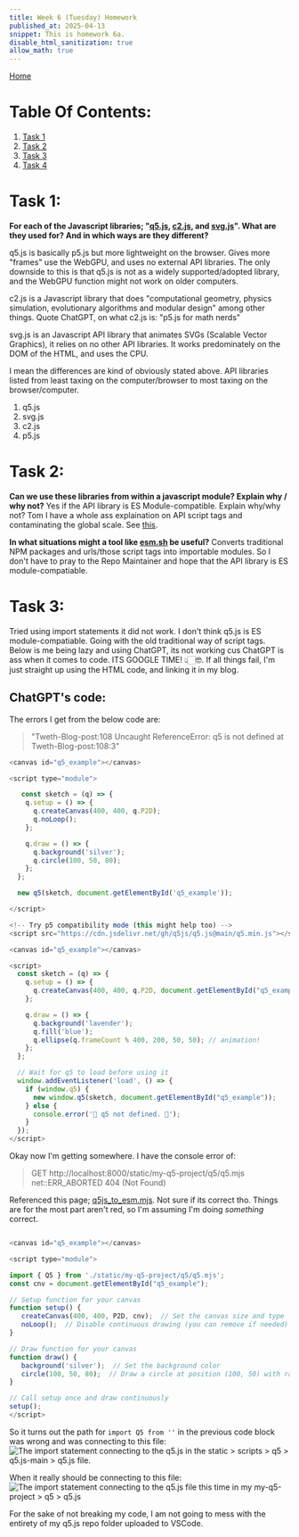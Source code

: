 ```yaml
---
title: Week 6 (Tuesday) Homework
published_at: 2025-04-13
snippet: This is homework 6a.
disable_html_sanitization: true
allow_math: true
---
```


[Home](https://cclanchublo6.deno.dev/)

# Table Of Contents:

1. [Task 1](https://cclanchublo6.deno.dev/Tweth-Blog-post#task-1)
2. [Task 2](https://cclanchublo6.deno.dev/Tweth-Blog-post#task-2)
3. [Task 3](#)
4. [Task 4](#)

# Task 1:

**For each of the Javascript libraries; "[q5.js](https://q5js.org/home/), [c2.js](https://c2js.org/), and [svg.js](https://svgjs.dev/docs/3.2/)". What are they used for? And in which ways are they different?**

q5.js is basically p5.js but more lightweight on the browser. Gives more "frames" use the WebGPU, and uses no external API libraries. The only downside to this is that q5.js is not as a widely supported/adopted library, and the WebGPU function might not work on older computers.

c2.js is a Javascript library that does "computational geometry, physics simulation, evolutionary algorithms and modular design" among other things. Quote ChatGPT, on what c2.js is: "p5.js for math nerds"

svg.js is an Javascript API library that animates SVGs (Scalable Vector Graphics), it relies on no other API libraries. It works predominately on the DOM of the HTML, and uses the CPU.

I mean the differences are kind of obviously stated above. API libraries listed from least taxing on the computer/browser to most taxing on the browser/computer.

1. q5.js
2. svg.js
3. c2.js
4. p5.js

# Task 2:

**Can we use these libraries from within a javascript module? Explain why / why not?**
Yes if the API library is ES Module-compatible. Explain why/why not? Tom I have a whole ass explaination on API script tags and contaminating the global scale. See [this](https://cclanchublo6.deno.dev/JavascriptConceptReview#api-libraries--es-module-compatibility).

**In what situations might a tool like [esm.sh](https://esm.sh/#tsx) be useful?**
Converts traditional NPM packages and urls/those script tags into importable modules. So I don't have to pray to the Repo Maintainer and hope that the API library is ES module-compatiable.

# Task 3:

Tried using import statements it did not work. I don't think q5.js is ES module-compatiable. Going with the old traditional way of script tags. Below is me being lazy and using ChatGPT, its not working cus ChatGPT is ass when it comes to code. ITS GOOGLE TIME! 👆🏻🤓. If all things fail, I'm just straight up using the HTML code, and linking it in my blog.

## ChatGPT's code:

The errors I get from the below code are:

> "Tweth-Blog-post:108 Uncaught ReferenceError: q5 is not defined at Tweth-Blog-post:108:3"

```js
<canvas id="q5_example"></canvas>

<script type="module">

   const sketch = (q) => {
    q.setup = () => {
      q.createCanvas(400, 400, q.P2D);
      q.noLoop();
    };

    q.draw = () => {
      q.background('silver');
      q.circle(100, 50, 80);
    };
  };

  new q5(sketch, document.getElementById('q5_example'));

</script>
```

```js
<!-- Try p5 compatibility mode (this might help too) -->
<script src="https://cdn.jsdelivr.net/gh/q5js/q5.js@main/q5.min.js"></script>

<canvas id="q5_example"></canvas>

<script>
  const sketch = (q) => {
    q.setup = () => {
      q.createCanvas(400, 400, q.P2D, document.getElementById("q5_example"));
    };

    q.draw = () => {
      q.background('lavender');
      q.fill('blue');
      q.ellipse(q.frameCount % 400, 200, 50, 50); // animation!
    };
  };

  // Wait for q5 to load before using it
  window.addEventListener('load', () => {
    if (window.q5) {
      new window.q5(sketch, document.getElementById("q5_example"));
    } else {
      console.error('🥲 q5 not defined. 🥲');
    }
  });
</script>
```

Okay now I'm getting somewhere. I have the console error of:

> GET http://localhost:8000/static/my-q5-project/q5/q5.mjs net::ERR_ABORTED 404 (Not Found)

Referenced this page; [q5js_to_esm.mjs](https://gist.github.com/GoToLoop/f3787d5ceab12ad5e1d26cca083f40df). Not sure if its correct tho. Things are for the most part aren't red, so I'm assuming I'm doing _something_ correct.

```js

<canvas id="q5_example"></canvas>

<script type="module">

import { Q5 } from './static/my-q5-project/q5/q5.mjs';
const cnv = document.getElementById("q5_example");

// Setup function for your canvas
function setup() {
   createCanvas(400, 400, P2D, cnv);  // Set the canvas size and type
   noLoop();  // Disable continuous drawing (you can remove if needed)
}

// Draw function for your canvas
function draw() {
   background('silver');  // Set the background color
   circle(100, 50, 80);  // Draw a circle at position (100, 50) with radius 80
}

// Call setup once and draw continuously
setup();
</script>
```

So it turns out the path for `import Q5 from ''` in the previous code block was wrong and was connecting to this file:
![The import statement connecting to the q5.js in the static > scripts > q5 > q5.js-main > q5.js file.](Wrong.png)

When it really should be connecting to this file:
![The import statement connecting to the q5.js file this time in my my-q5-project > q5 > q5.js](Right.png)

For the sake of not breaking my code, I am not going to mess with the entirety of my q5.js repo folder uploaded to VSCode.

<canvas id="q5_test"></canvas>

<script type="module">
  import Q5 from './my-q5-project/q5/q5.js'
  const div = document.getElementById (`q5_test`)
  const width = div.parentNode.scrollWidth
  const height = width * 9 / 16

  const q = new Q5 ("instance")
  console.log (q)

  const logos = [
    'static/assets/Car1.png',
    'static/assets/MaxwellCar.png',
    'static/assets/smudgecar.png',
  ]

  const BounceCar = logos[Math.floor(Maths.random() * logo.length)]
  let img;

  q.preload = () => {
    img = q.loadImage(BounceCar);
  }

  const pos = {
    x: Math.random() * width,
    y: Math.random() * height,
    // Places the Car.png on a random position on the canvas.

    vx: (Math.random() < 0.5 ? -1 : 1) * 2,
    vy: (Math.random() < 0.5 ? -1 : 1) * 2,
    // Choose a random number [0,1), if the no. is less than 0.5 then
    // yeetus the catus in a negative "-1" direction, if not then yeetus
    // the catus in a positive direction "+1". 
    // The "*2" is there to give the car a speed of "2 pixels per frame"
  }

  let phase = 0;
  const baseSpeed = 2;
  const exponent = 1.25;

  q.setup = () => {
    q.createCanvas (width, height)
    q.noStroke()
    q.imageMode(q.CENTER)
  }

  q.draw = () => {
    q.background (`black`)

    const speedFactor = baseSpeed * Math.pow(phase, exponent)
    // Controls how fast the catus is yeetus. 
    // (In more technical terms the steepness of the exponential curve.)
    phase += 0.01
    // increments the phase over time.

    // Updates & re-assigns the car.png on the canvas.
    pos.x += pos.vx * speedFactor
    pos.y += pos.vy * speedFactor

    // Variables used to contain the width and height of the cat images.
    const imgW = img?.width ?? 100
    const imgH = img?.height ?? 100

    if (pos.x < imgW / 2 || pos.x > width - imgW / 2) pos.vx *= -1
    if (pos.y < imgH / 2 || pos.y > height - imgH / 2) pos.vy *= -1
    // Creates a border around the edges of the canvas, so 
    // that the png doesn't fly off into the distance.
    
    if (img) q.image(img, pos.x, pos.y)
    // if the image exists, then draw it on the canvas at the current (x,y) position.
  }
</script>
